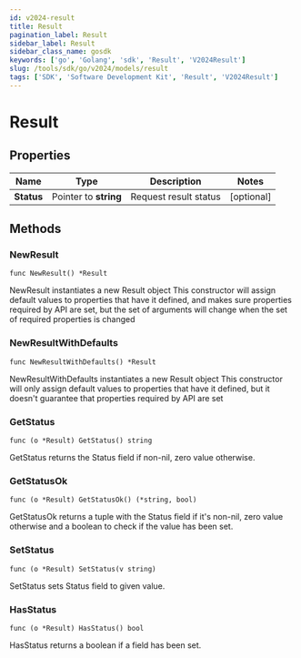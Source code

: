 ```yaml
---
id: v2024-result
title: Result
pagination_label: Result
sidebar_label: Result
sidebar_class_name: gosdk
keywords: ['go', 'Golang', 'sdk', 'Result', 'V2024Result'] 
slug: /tools/sdk/go/v2024/models/result
tags: ['SDK', 'Software Development Kit', 'Result', 'V2024Result']
---
```


# Result

## Properties

Name | Type | Description | Notes
------------ | ------------- | ------------- | -------------
**Status** | Pointer to **string** | Request result status | [optional] 

## Methods

### NewResult

`func NewResult() *Result`

NewResult instantiates a new Result object
This constructor will assign default values to properties that have it defined,
and makes sure properties required by API are set, but the set of arguments
will change when the set of required properties is changed

### NewResultWithDefaults

`func NewResultWithDefaults() *Result`

NewResultWithDefaults instantiates a new Result object
This constructor will only assign default values to properties that have it defined,
but it doesn't guarantee that properties required by API are set

### GetStatus

`func (o *Result) GetStatus() string`

GetStatus returns the Status field if non-nil, zero value otherwise.

### GetStatusOk

`func (o *Result) GetStatusOk() (*string, bool)`

GetStatusOk returns a tuple with the Status field if it's non-nil, zero value otherwise
and a boolean to check if the value has been set.

### SetStatus

`func (o *Result) SetStatus(v string)`

SetStatus sets Status field to given value.

### HasStatus

`func (o *Result) HasStatus() bool`

HasStatus returns a boolean if a field has been set.



